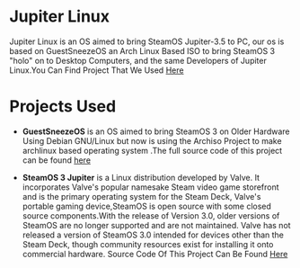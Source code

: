 # Jupiter Linux
Jupiter Linux is an OS aimed to bring SteamOS Jupiter-3.5 to PC, our os is based on GuestSneezeOS an Arch Linux Based ISO to bring SteamOS 3 "holo" on to Desktop Computers, and  the same Developers of Jupiter Linux.You Can Find Project That We Used [Here](#projects-used)
# Projects Used
- **GuestSneezeOS** is an OS aimed to bring SteamOS 3 on Older Hardware Using Debian GNU/Linux but now is using the Archiso Project to make archlinux based operating system .The full source code of this project can be found [here](https://github.com/GuestSneezeOS-Official/GuestSneezeOS)

- **SteamOS 3 Jupiter** is a Linux distribution developed by Valve. It incorporates Valve's popular namesake Steam video game storefront and is the primary operating system for the Steam Deck, Valve's portable gaming device,SteamOS is open source with some closed source components.With the release of Version 3.0, older versions of SteamOS are no longer supported and are not maintained. Valve has not released a version of SteamOS 3.0 intended for devices other than the Steam Deck, though community resources exist for installing it onto commercial hardware. Source Code Of This Project Can Be Found [Here](https://steamdeck-packages.steamos.cloud/archlinux-mirror/jupiter-3.5/os/x86_64/)
